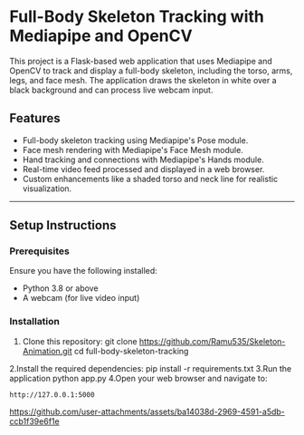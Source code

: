 # Full-Body Skeleton Tracking with Mediapipe and OpenCV

This project is a Flask-based web application that uses Mediapipe and OpenCV to track and display a full-body skeleton, including the torso, arms, legs, and face mesh. The application draws the skeleton in white over a black background and can process live webcam input.

## Features
- Full-body skeleton tracking using Mediapipe's Pose module.
- Face mesh rendering with Mediapipe's Face Mesh module.
- Hand tracking and connections with Mediapipe's Hands module.
- Real-time video feed processed and displayed in a web browser.
- Custom enhancements like a shaded torso and neck line for realistic visualization.

---

## Setup Instructions

### Prerequisites
Ensure you have the following installed:
- Python 3.8 or above
- A webcam (for live video input)

### Installation
1. Clone this repository:
   git clone https://github.com/Ramu535/Skeleton-Animation.git
   cd full-body-skeleton-tracking

 2.Install the required dependencies:
   pip install -r requirements.txt
 3.Run the application
    python app.py
 4.Open your web browser and navigate to:

    http://127.0.0.1:5000


https://github.com/user-attachments/assets/ba14038d-2969-4591-a5db-ccb1f39e6f1e


